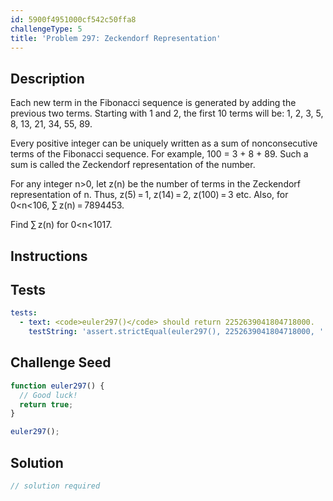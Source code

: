 ```yaml
---
id: 5900f4951000cf542c50ffa8
challengeType: 5
title: 'Problem 297: Zeckendorf Representation'
---
```


## Description
<section id='description'>
Each new term in the Fibonacci sequence is generated by adding the previous two terms.
Starting with 1 and 2, the first 10 terms will be: 1, 2, 3, 5, 8, 13, 21, 34, 55, 89.

Every positive integer can be uniquely written as a sum of nonconsecutive terms of the Fibonacci sequence. For example, 100 = 3 + 8 + 89.
Such a sum is called the Zeckendorf representation of the number.

For any integer n>0, let z(n) be the number of terms in the Zeckendorf representation of n.
Thus, z(5) = 1, z(14) = 2, z(100) = 3 etc.
Also, for 0<n<106, ∑ z(n) = 7894453.

Find ∑ z(n) for 0<n<1017.
</section>

## Instructions
<section id='instructions'>

</section>

## Tests
<section id='tests'>

```yml
tests:
  - text: <code>euler297()</code> should return 2252639041804718000.
    testString: 'assert.strictEqual(euler297(), 2252639041804718000, ''<code>euler297()</code> should return 2252639041804718000.'');'

```

</section>

## Challenge Seed
<section id='challengeSeed'>

<div id='js-seed'>

```js
function euler297() {
  // Good luck!
  return true;
}

euler297();
```

</div>



</section>

## Solution
<section id='solution'>

```js
// solution required
```
</section>
